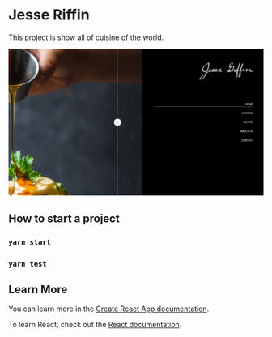 # Jesse Riffin

This project is show all of cuisine of the world.

![image info](./public/assets/images/demo.png)

## How to start a project

### `yarn start`

### `yarn test`

## Learn More

You can learn more in the [Create React App documentation](https://facebook.github.io/create-react-app/docs/getting-started).

To learn React, check out the [React documentation](https://reactjs.org/).
